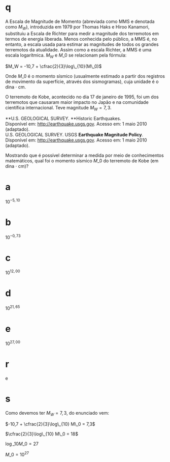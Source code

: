 # q
A Escala de Magnitude de Momento (abreviada como MMS e denotada como $M_W$), introduzida em 1979 por Thomas Haks e Hiroo Kanamori, substituiu a Escala de Richter para medir a magnitude dos terremotos em termos de energia liberada. Menos conhecida pelo público, a MMS é, no entanto, a escala usada para estimar as magnitudes de todos os grandes terremotos da atualidade. Assim como a escala Richter, a MMS é uma escala logarítmica. $M_W$ e $M\_0$ se relacionam pela fórmula:

$M_W = -10,7 + \cfrac{2}{3}\log\_{10}(M\_0)$

Onde $M\_0$ é o momento sísmico (usualmente estimado a partir dos registros de movimento da superfície, através dos sismogramas), cuja unidade é o dina ⋅ cm.

O terremoto de Kobe, acontecido no dia 17 de janeiro de 1995, foi um dos terremotos que causaram maior impacto no Japão e na comunidade científica internacional. Teve magnitude $M_W = 7,3$.

**U.S. GEOLOGICAL SURVEY. **Historic Earthquakes.\
Disponível em: http://earthquake.usgs.gov. Acesso em: 1 maio 2010 (adaptado).\
U.S. GEOLOGICAL SURVEY. USGS **Earthquake Magnitude Policy**. Disponível em: http://earthquake.usgs.gov. Acesso em: 1 maio 2010 (adaptado).

Mostrando que é possível determinar a medida por meio de conhecimentos matemáticos, qual foi o momento sísmico $M\_0$ do terremoto de Kobe (em dina ⋅ cm)?

# a
$10^{-5,10}$

# b
$10^{-0,73}$

# c
$10^{12,00}$

# d
$10^{21,65}$

# e
$10^{27,00}$

# r
e

# s
Como devemos ter $M_W = 7,3$, do enunciado vem:

$-10,7 + \cfrac{2}{3}\log\_{10} M\_0 = 7,3$

$\cfrac{2}{3}\log\_{10} M\_0 = 18$

$\log\_{10} M\_0 = 27$

$M\_0 = 10^{27}$
